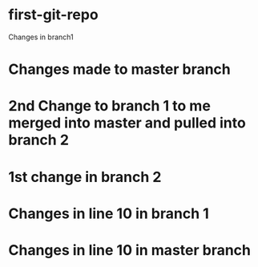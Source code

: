# first-git-repo
Changes in branch1

# Changes made to master branch

# 2nd Change to branch 1 to me merged into master and pulled into branch 2

# 1st change in branch 2


# Changes in line 10 in branch 1

# Changes in line 10 in master branch
